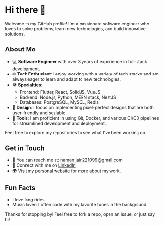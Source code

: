 # Hi there 👋

Welcome to my GitHub profile! I'm a passionate software engineer who loves to solve problems, learn new technologies, and build innovative solutions.

## About Me

- 💻 **Software Engineer** with over 3 years of experience in full-stack development.
- 🌐 **Tech Enthusiast**: I enjoy working with a variety of tech stacks and am always eager to learn and adapt to new technologies.
- 🛠 **Specialties**:
  - Frontend: Flutter, React, SolidJS, VueJS
  - Backend: Node.js, Python, MERN stack, NestJS
  - Databases: PostgreSQL, MySQL, Redis
- 🎨 **Design**: I focus on implementing pixel-perfect designs that are both user-friendly and scalable.
- 🔧 **Tools**: I am proficient in using Git, Docker, and various CI/CD pipelines for streamlined development and deployment.


Feel free to explore my repositories to see what I've been working on.

## Get in Touch

- 📧 You can reach me at: [naman.jain221099@gmail.com](mailto:naman.jain221099@gmail.com)
- 💼 Connect with me on [LinkedIn](https://www.linkedin.com/in/naman-jain-15131414b/)
- 🌍 Visit my [personal website](http://namanjain.dev) for more about my work.

## Fun Facts

-  I love long rides.
-  Music lover: I often code with my favorite tunes in the background.

Thanks for stopping by! Feel free to fork a repo, open an issue, or just say hi!
